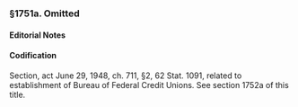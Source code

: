 ### §1751a. Omitted ###

#### **Editorial Notes** ####

#### Codification ####

Section, act June 29, 1948, ch. 711, §2, 62 Stat. 1091, related to establishment of Bureau of Federal Credit Unions. See section 1752a of this title.